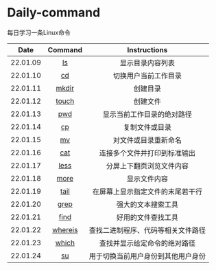 # Daily-command
每日学习一条Linux命令

|  Date  |   Command   |  Instructions  |
| :--: | :--: | :--: |
|  22.01.09  |  [ls](https://command.iluoli.ren/c/ls.html)  |   显示目录内容列表   |
|  22.01.10  |  [cd](https://command.iluoli.ren/c/cd.html)  |  切换用户当前工作目录  |
|  22.01.11  |  [mkdir](https://command.iluoli.ren/c/mkdir.html)  |  创建目录  |
|  22.01.12  |  [touch](https://command.iluoli.ren/c/touch.html)  |  创建文件  |
|  22.01.13  |  [pwd](https://command.iluoli.ren/c/pwd.html)  |  显示当前工作目录的绝对路径  |
|  22.01.14  |  [cp](https://command.iluoli.ren/c/cp.html)  |  复制文件或目录 |
|  22.01.15  |  [mv](https://command.iluoli.ren/c/mv.html)  |  对文件或目录重新命名  |
|  22.01.16  |  [cat](https://command.iluoli.ren/c/cat.html)  |  连接多个文件并打印到标准输出  |
|  22.01.17  |  [less](https://command.iluoli.ren/c/less.html)  |  分屏上下翻页浏览文件内容  |
|  22.01.18  |  [more](https://command.iluoli.ren/c/more.html)  |  显示文件内容  |
|  22.01.19  |  [tail](https://command.iluoli.ren/c/tail.html)  |  在屏幕上显示指定文件的末尾若干行  |
|  22.01.20  |  [grep](https://command.iluoli.ren/c/grep.html)  |  强大的文本搜索工具  |
|  22.01.21  |  [find](https://command.iluoli.ren/c/find.html)  |  好用的文件查找工具  |
|  22.01.22  |  [whereis](https://command.iluoli.ren/c/whereis.html)  |  查找二进制程序、代码等相关文件路径  |
|  22.01.23  |  [which](https://command.iluoli.ren/c/which.html)  |  查找并显示给定命令的绝对路径  |
|  22.01.24  |  [su](https://command.iluoli.ren/c/su.html)  |  用于切换当前用户身份到其他用户身份  |